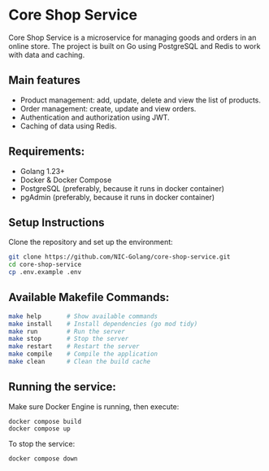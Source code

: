 # Core Shop Service

Core Shop Service is a microservice for managing goods and orders in an online store. The project is built on Go using PostgreSQL and Redis to work with data and caching.

## Main features

- Product management: add, update, delete and view the list of products.
- Order management: create, update and view orders.
- Authentication and authorization using JWT.
- Caching of data using Redis.

## Requirements:

- Golang 1.23+
- Docker & Docker Compose
- PostgreSQL (preferably, because it runs in docker container)
- pgAdmin    (preferably, because it runs in docker container)

## Setup Instructions  

Clone the repository and set up the environment:  

```sh
git clone https://github.com/NIC-Golang/core-shop-service.git
cd core-shop-service
cp .env.example .env
```
## Available Makefile Commands:
```sh
make help       # Show available commands  
make install    # Install dependencies (go mod tidy)  
make run        # Run the server  
make stop       # Stop the server  
make restart    # Restart the server  
make compile    # Compile the application  
make clean      # Clean the build cache  
```

## Running the service:
Make sure Docker Engine is running, then execute:
```
docker compose build
docker compose up
```
To stop the service:
```
docker compose down
```

